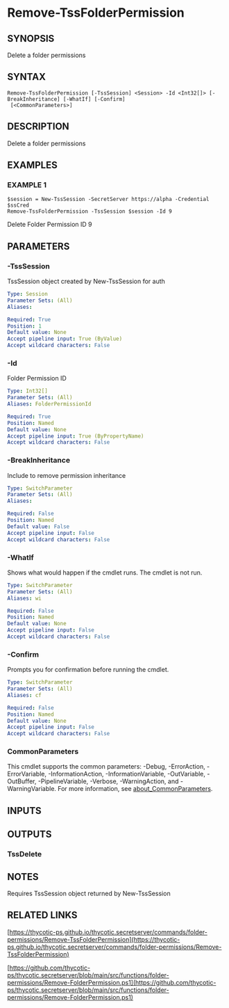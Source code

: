 # Remove-TssFolderPermission

## SYNOPSIS
Delete a folder permissions

## SYNTAX

```
Remove-TssFolderPermission [-TssSession] <Session> -Id <Int32[]> [-BreakInheritance] [-WhatIf] [-Confirm]
 [<CommonParameters>]
```

## DESCRIPTION
Delete a folder permissions

## EXAMPLES

### EXAMPLE 1
```
$session = New-TssSession -SecretServer https://alpha -Credential $ssCred
Remove-TssFolderPermission -TssSession $session -Id 9
```

Delete Folder Permission ID 9

## PARAMETERS

### -TssSession
TssSession object created by New-TssSession for auth

```yaml
Type: Session
Parameter Sets: (All)
Aliases:

Required: True
Position: 1
Default value: None
Accept pipeline input: True (ByValue)
Accept wildcard characters: False
```

### -Id
Folder Permission ID

```yaml
Type: Int32[]
Parameter Sets: (All)
Aliases: FolderPermissionId

Required: True
Position: Named
Default value: None
Accept pipeline input: True (ByPropertyName)
Accept wildcard characters: False
```

### -BreakInheritance
Include to remove permission inheritance

```yaml
Type: SwitchParameter
Parameter Sets: (All)
Aliases:

Required: False
Position: Named
Default value: False
Accept pipeline input: False
Accept wildcard characters: False
```

### -WhatIf
Shows what would happen if the cmdlet runs.
The cmdlet is not run.

```yaml
Type: SwitchParameter
Parameter Sets: (All)
Aliases: wi

Required: False
Position: Named
Default value: None
Accept pipeline input: False
Accept wildcard characters: False
```

### -Confirm
Prompts you for confirmation before running the cmdlet.

```yaml
Type: SwitchParameter
Parameter Sets: (All)
Aliases: cf

Required: False
Position: Named
Default value: None
Accept pipeline input: False
Accept wildcard characters: False
```

### CommonParameters
This cmdlet supports the common parameters: -Debug, -ErrorAction, -ErrorVariable, -InformationAction, -InformationVariable, -OutVariable, -OutBuffer, -PipelineVariable, -Verbose, -WarningAction, and -WarningVariable. For more information, see [about_CommonParameters](http://go.microsoft.com/fwlink/?LinkID=113216).

## INPUTS

## OUTPUTS

### TssDelete
## NOTES
Requires TssSession object returned by New-TssSession

## RELATED LINKS

[https://thycotic-ps.github.io/thycotic.secretserver/commands/folder-permissions/Remove-TssFolderPermission](https://thycotic-ps.github.io/thycotic.secretserver/commands/folder-permissions/Remove-TssFolderPermission)

[https://github.com/thycotic-ps/thycotic.secretserver/blob/main/src/functions/folder-permissions/Remove-FolderPermission.ps1](https://github.com/thycotic-ps/thycotic.secretserver/blob/main/src/functions/folder-permissions/Remove-FolderPermission.ps1)

